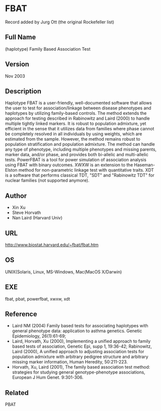 # FBAT
Record added by Jurg Ott (the original Rockefeller list)

## Full Name
(haplotype) Family Based Association Test

## Version
Nov 2003

## Description
Haplotype FBAT is a user-friendly, well-documented software that allows the user to test for association/linkage between disease phenotypes and haplotypes by utilizing family-based controls. The method extends the approach for testing described in Rabinowitz and Laird (2000) to handle multiple tightly linked markers. It is robust to population admixture, yet efficient in the sense that it utilizes data from families where phase cannot be completely resolved in all individuals by using weights, which are estimated from the sample. However, the method remains robust to population stratification and population admixture. The method can handle any type of phenotype, including multiple phenotypes and missing parents, marker data, and/or phase, and provides both bi-allelic and multi-allelic tests. PowerFBAT is a tool for power simulation of association analysis using FBAT with binary outcomes. XWXW is an extension to the Haseman-Elston method for non-parametric linkage test with quantitative traits. XDT is a software that performs classical TDT, "SDT" and "Rabinowitz TDT" for nuclear families (not supported anymore).

## Author
* Xin Xu
* Steve Horvath
* Nan Laird (Harvard Univ)

## URL
http://www.biostat.harvard.edu/~fbat/fbat.htm

## OS
UNIX(Solaris, Linux, MS-Windows, Mac(MacOS X/Darwin)

## EXE
fbat, pbat, powerfbat, xwxw, xdt

## Reference
* Laird NM (2004) Family based tests for associating haplotypes with general phenotype data: application to asthma genetics. Genetic Epidemiology, 26(1):61-69;
* Laird, Horvath, Xu (2000), Implementing a unified approach to family based tests of association, Genetic Epi, supp 1, 19:36-42; Rabinowitz, Laird (2000), A unified approach to adjusting association tests for population admixture with arbitrary pedigree structure and arbitrary missing marker information, Human Heredity, 50:211-223.
* Horvath, Xu, Laird (2001), The family based association test method: strategies for studying general genotype-phenotype associations, European J Hum Genet. 9:301-306.

## Related
PBAT
